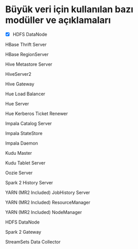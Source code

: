 # Büyük veri için kullanılan bazı modüller ve açıklamaları
- [x] HDFS DataNode

HBase Thrift Server

HBase RegionServer

Hive Metastore Server

HiveServer2

Hive Gateway

Hue Load Balancer

Hue Server

Hue Kerberos Ticket Renewer

Impala Catalog Server

Impala StateStore

Impala Daemon

Kudu Master

Kudu Tablet Server

Oozie Server

Spark 2 History Server

YARN (MR2 Included) JobHistory Server

YARN (MR2 Included) ResourceManager

YARN (MR2 Included) NodeManager

HDFS DataNode

Spark 2 Gateway

StreamSets Data Collector
